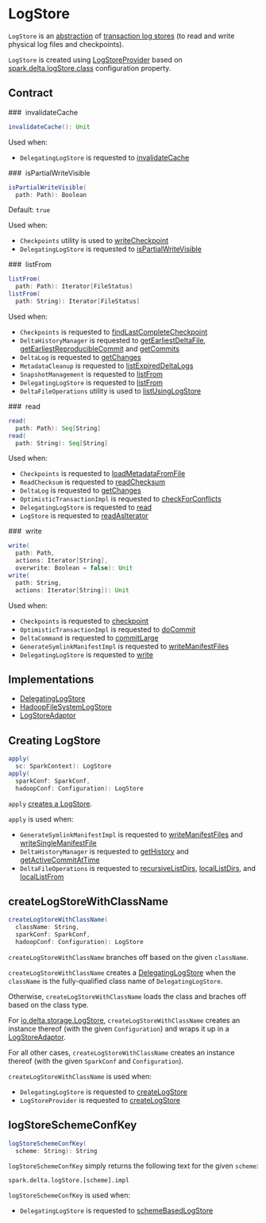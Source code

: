 # LogStore

`LogStore` is an [abstraction](#contract) of [transaction log stores](#implementations) (to read and write physical log files and checkpoints).

`LogStore` is created using [LogStoreProvider](LogStoreProvider.md#createLogStore) based on [spark.delta.logStore.class](../configuration-properties.md#spark.delta.logStore.class) configuration property.

## Contract

### <span id="invalidateCache"> invalidateCache

```scala
invalidateCache(): Unit
```

Used when:

* `DelegatingLogStore` is requested to [invalidateCache](DelegatingLogStore.md#invalidateCache)

### <span id="isPartialWriteVisible"> isPartialWriteVisible

```scala
isPartialWriteVisible(
  path: Path): Boolean
```

Default: `true`

Used when:

* `Checkpoints` utility is used to [writeCheckpoint](../Checkpoints.md#writeCheckpoint)
* `DelegatingLogStore` is requested to [isPartialWriteVisible](DelegatingLogStore.md#isPartialWriteVisible)

### <span id="listFrom"> listFrom

```scala
listFrom(
  path: Path): Iterator[FileStatus]
listFrom(
  path: String): Iterator[FileStatus]  
```

Used when:

* `Checkpoints` is requested to [findLastCompleteCheckpoint](../Checkpoints.md#findLastCompleteCheckpoint)
* `DeltaHistoryManager` is requested to [getEarliestDeltaFile](../DeltaHistoryManager.md#getEarliestDeltaFile), [getEarliestReproducibleCommit](../DeltaHistoryManager.md#getEarliestReproducibleCommit) and [getCommits](../DeltaHistoryManager.md#getCommits)
* `DeltaLog` is requested to [getChanges](../DeltaLog.md#getChanges)
* `MetadataCleanup` is requested to [listExpiredDeltaLogs](../MetadataCleanup.md#listExpiredDeltaLogs)
* `SnapshotManagement` is requested to [listFrom](../SnapshotManagement.md#listFrom)
* `DelegatingLogStore` is requested to [listFrom](DelegatingLogStore.md#listFrom)
* `DeltaFileOperations` utility is used to [listUsingLogStore](../DeltaFileOperations.md#listUsingLogStore)

### <span id="read"> read

```scala
read(
  path: Path): Seq[String]
read(
  path: String): Seq[String]
```

Used when:

* `Checkpoints` is requested to [loadMetadataFromFile](../Checkpoints.md#loadMetadataFromFile)
* `ReadChecksum` is requested to [readChecksum](../ReadChecksum.md#readChecksum)
* `DeltaLog` is requested to [getChanges](../DeltaLog.md#getChanges)
* `OptimisticTransactionImpl` is requested to [checkForConflicts](../OptimisticTransactionImpl.md#checkForConflicts)
* `DelegatingLogStore` is requested to [read](DelegatingLogStore.md#read)
* `LogStore` is requested to [readAsIterator](#readAsIterator)

### <span id="write"> write

```scala
write(
  path: Path,
  actions: Iterator[String],
  overwrite: Boolean = false): Unit
write(
  path: String,
  actions: Iterator[String]): Unit
```

Used when:

* `Checkpoints` is requested to [checkpoint](../Checkpoints.md#checkpoint)
* `OptimisticTransactionImpl` is requested to [doCommit](../OptimisticTransactionImpl.md#doCommit)
* `DeltaCommand` is requested to [commitLarge](../commands/DeltaCommand.md#commitLarge)
* `GenerateSymlinkManifestImpl` is requested to [writeManifestFiles](../GenerateSymlinkManifest.md#writeManifestFiles)
* `DelegatingLogStore` is requested to [write](DelegatingLogStore.md#write)

## Implementations

* [DelegatingLogStore](DelegatingLogStore.md)
* [HadoopFileSystemLogStore](HadoopFileSystemLogStore.md)
* [LogStoreAdaptor](LogStoreAdaptor.md)

## <span id="apply"> Creating LogStore

```scala
apply(
  sc: SparkContext): LogStore
apply(
  sparkConf: SparkConf,
  hadoopConf: Configuration): LogStore
```

`apply` [creates a LogStore](LogStoreProvider.md#createLogStore).

`apply` is used when:

* `GenerateSymlinkManifestImpl` is requested to [writeManifestFiles](../GenerateSymlinkManifest.md#writeManifestFiles) and [writeSingleManifestFile](../GenerateSymlinkManifest.md#writeSingleManifestFile)
* `DeltaHistoryManager` is requested to [getHistory](../DeltaHistoryManager.md#getHistory) and [getActiveCommitAtTime](../DeltaHistoryManager.md#getActiveCommitAtTime)
* `DeltaFileOperations` is requested to [recursiveListDirs](../DeltaFileOperations.md#recursiveListDirs), [localListDirs](../DeltaFileOperations.md#localListDirs), and [localListFrom](../DeltaFileOperations.md#localListFrom)

## <span id="createLogStoreWithClassName"> createLogStoreWithClassName

```scala
createLogStoreWithClassName(
  className: String,
  sparkConf: SparkConf,
  hadoopConf: Configuration): LogStore
```

`createLogStoreWithClassName` branches off based on the given `className`.

`createLogStoreWithClassName` creates a [DelegatingLogStore](DelegatingLogStore.md) when the `className` is the fully-qualified class name of `DelegatingLogStore`.

Otherwise, `createLogStoreWithClassName` loads the class and braches off based on the class type.

For [io.delta.storage.LogStore](../LogStore.md), `createLogStoreWithClassName` creates an instance thereof (with the given `Configuration`) and wraps it up in a [LogStoreAdaptor](LogStoreAdaptor.md).

For all other cases, `createLogStoreWithClassName` creates an instance thereof (with the given `SparkConf` and `Configuration`).

`createLogStoreWithClassName` is used when:

* `DelegatingLogStore` is requested to [createLogStore](DelegatingLogStore.md#createLogStore)
* `LogStoreProvider` is requested to [createLogStore](LogStoreProvider.md#createLogStore)

## <span id="logStoreSchemeConfKey"> logStoreSchemeConfKey

```scala
logStoreSchemeConfKey(
  scheme: String): String
```

`logStoreSchemeConfKey` simply returns the following text for the given `scheme`:

```text
spark.delta.logStore.[scheme].impl
```

`logStoreSchemeConfKey` is used when:

* `DelegatingLogStore` is requested to [schemeBasedLogStore](DelegatingLogStore.md#schemeBasedLogStore)
